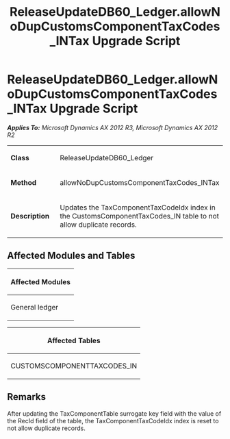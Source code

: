 ﻿---
title: ReleaseUpdateDB60_Ledger.allowNoDupCustomsComponentTaxCodes_INTax Upgrade Script
TOCTitle: ReleaseUpdateDB60_Ledger.allowNoDupCustomsComponentTaxCodes_INTax Upgrade Script
ms:assetid: 728e2cc3-600e-17e7-dc37-673104a9b7b6
ms:mtpsurl: https://msdn.microsoft.com/en-us/library/JJ685826(v=AX.60)
ms:contentKeyID: 49709025
ms.date: 05/18/2015
mtps_version: v=AX.60
---

# ReleaseUpdateDB60\_Ledger.allowNoDupCustomsComponentTaxCodes\_INTax Upgrade Script 


_**Applies To:** Microsoft Dynamics AX 2012 R3, Microsoft Dynamics AX 2012 R2_

<table>
<colgroup>
<col style="width: 50%" />
<col style="width: 50%" />
</colgroup>
<tbody>
<tr class="odd">
<td><p><strong>Class</strong></p></td>
<td><p>ReleaseUpdateDB60_Ledger</p></td>
</tr>
<tr class="even">
<td><p><strong>Method</strong></p></td>
<td><p>allowNoDupCustomsComponentTaxCodes_INTax</p></td>
</tr>
<tr class="odd">
<td><p><strong>Description</strong></p></td>
<td><p>Updates the TaxComponentTaxCodeIdx index in the CustomsComponentTaxCodes_IN table to not allow duplicate records.</p></td>
</tr>
</tbody>
</table>


## Affected Modules and Tables

<table>
<colgroup>
<col style="width: 100%" />
</colgroup>
<thead>
<tr class="header">
<th><p>Affected Modules</p></th>
</tr>
</thead>
<tbody>
<tr class="odd">
<td><p>General ledger</p></td>
</tr>
</tbody>
</table>


<table>
<colgroup>
<col style="width: 100%" />
</colgroup>
<thead>
<tr class="header">
<th><p>Affected Tables</p></th>
</tr>
</thead>
<tbody>
<tr class="odd">
<td><p>CUSTOMSCOMPONENTTAXCODES_IN</p></td>
</tr>
</tbody>
</table>


## Remarks

After updating the TaxComponentTable surrogate key field with the value of the RecId field of the table, the TaxComponentTaxCodeIdx index is reset to not allow duplicate records.

  



